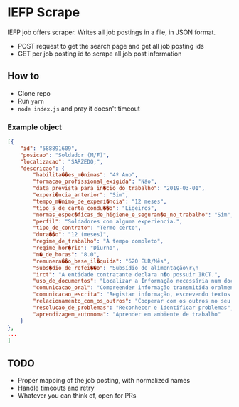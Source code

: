 # IEFP Scrape

IEFP job offers scraper. Writes all job postings in a file, in JSON format.

- POST request to get the search page and get all job posting ids
- GET per job posting id to scrape all job post information

## How to

- Clone repo
- Run `yarn`
- `node index.js` and pray it doesn't timeout

### Example object

```json
[{
	"id": "588891609",
	"posicao": "Soldador (M/F)",
	"localizacao": "SARZEDO;",
	"descricao": {
		"habilita��es_m�nimas": "4º Ano",
		"formacao_profissional_exigida": "Não",
		"data_prevista_para_in�cio_do_trabalho": "2019-03-01",
		"experi�ncia_anterior": "Sim",
		"tempo_m�nimo_de_experi�ncia": "12 meses",
		"tipo_s_de_carta_condu��o": "Ligeiros",
		"normas_espec�ficas_de_higiene_e_seguran�a_no_trabalho": "Sim",
		"perfil": "Soldadores com alguma experiencia.",
		"tipo_de_contrato": "Termo certo",
		"dura��o": "12 (meses)",
		"regime_de_trabalho": "A tempo completo",
		"regime_hor�rio": "Diurno",
		"n�_de_horas": "8.0",
		"remunera��o_base_il�quida": "620 EUR/Mês",
		"subs�dio_de_refei��o": "Subsídio de alimentação\r\n                                            \t\r\n                                                  <br />5 EUR / dia",
		"irct": "A entidade contratante declara n�o possuir IRCT.",
		"uso_de_documentos": "Localizar a Informação necessária num documento",
		"comunicacao_oral": "Compreender informação transmitida oralmente, como por exemplo instruções de trabalho detalhadas",
		"comunicacao_escrita": "Registar informação, escrevendo textos breves",
		"relacionamento_com_os_outros": "Cooperar com os outros no seu trabalho",
		"resolucao_de_problemas": "Reconhecer e identificar problemas",
		"aprendizagem_autonoma": "Aprender em ambiente de trabalho"
	}
}, 
...
]
```

## TODO

- Proper mapping of the job posting, with normalized names
- Handle timeouts and retry
- Whatever you can think of, open for PRs
